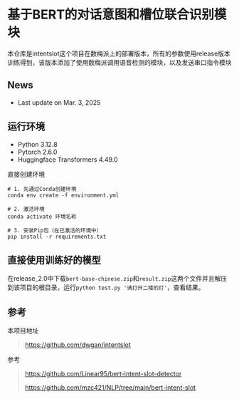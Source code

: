 # 基于BERT的对话意图和槽位联合识别模块

本仓库是intentslot这个项目在数梅派上的部署版本，所有的参数使用release版本训练得到，该版本添加了使用数梅派调用语音检测的模块，以及发送串口指令模块

## News

- Last update on Mar. 3, 2025

## 运行环境
- Python 3.12.8
- Pytorch 2.6.0
- Huggingface Transformers 4.49.0

直接创建环境
```angular2html
# 1. 先通过Conda创建环境
conda env create -f environment.yml

# 2. 激活环境
conda activate 环境名称

# 3. 安装Pip包（在已激活的环境中）
pip install -r requirements.txt
```

## 直接使用训练好的模型

在release_2.0中下载`bert-base-chinese.zip`和`result.zip`这两个文件并且解压到该项目的根目录，运行`python test.py '请打开二楼的灯'`，查看结果。

## 参考

本项目地址
> https://github.com/dwgan/intentslot

参考
> https://github.com/Linear95/bert-intent-slot-detector
>
>  https://github.com/mzc421/NLP/tree/main/bert-intent-slot

